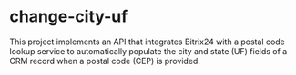 # change-city-uf
This project implements an API that integrates Bitrix24 with a postal code lookup service to automatically populate the city and state (UF) fields of a CRM record when a postal code (CEP) is provided.
